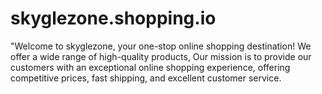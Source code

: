 # skyglezone.shopping.io
"Welcome to skyglezone, your one-stop online shopping destination! We offer a wide range of high-quality products, Our mission is to provide our customers with an exceptional online shopping experience, offering competitive prices, fast shipping, and excellent customer service.
